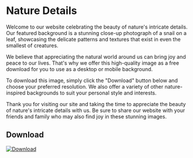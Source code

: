 <!--font:Poppins-->

# Nature Details

Welcome to our website celebrating the beauty of nature's intricate details. Our featured background is a stunning close-up photograph of a snail on a leaf, showcasing the delicate patterns and textures that exist in even the smallest of creatures.

We believe that appreciating the natural world around us can bring joy and peace to our lives. That's why we offer this high-quality image as a free download for you to use as a desktop or mobile background.

To download this image, simply click the "Download" button below and choose your preferred resolution. We also offer a variety of other nature-inspired backgrounds to suit your personal style and interests.

Thank you for visiting our site and taking the time to appreciate the beauty of nature's intricate details with us. Be sure to share our website with your friends and family who may also find joy in these stunning images.

## Download

[![Download](https://example.com/download-button.png)](https://example.com/images/snail-close-up.jpg)

<!--

Write me markdown content of website with wallpaper:

"A close-up of a snail on a leaf"

The header of the page should not be copy of the text but rather a real content of the website which is using this wallpaper.


---


# Snail Close-up Wallpaper

Welcome to our website featuring a stunning close-up wallpaper of a snail on a leaf. This high-quality wallpaper is perfect for nature lovers and anyone who appreciates the intricate details of the world around us.

To download this wallpaper, simply click the "Download" button below and choose your preferred resolution. Our wallpapers are available in a variety of sizes to fit any device or screen.

We hope you enjoy this beautiful snail close-up wallpaper as much as we do. Be sure to check out our other nature-inspired wallpapers and share with your friends and family. Thank you for visiting our site! 

## Download

[![Download](https://example.com/download-button.png)](https://example.com/wallpapers/snail-close-up.jpg)


---


Heading should not include word "wallpaper". The website should not be about the wallpaper itself, wallpaper is just a related background, rewrite whole content.


---


# Nature's Intricate Details

Welcome to our website celebrating the beauty of nature's intricate details. Our featured background is a stunning close-up photograph of a snail on a leaf, showcasing the delicate patterns and textures that exist in even the smallest of creatures.

We believe that appreciating the natural world around us can bring joy and peace to our lives. That's why we offer this high-quality image as a free download for you to use as a desktop or mobile background.

To download this image, simply click the "Download" button below and choose your preferred resolution. We also offer a variety of other nature-inspired backgrounds to suit your personal style and interests.

Thank you for visiting our site and taking the time to appreciate the beauty of nature's intricate details with us. Be sure to share our website with your friends and family who may also find joy in these stunning images.

## Download

[![Download](https://example.com/download-button.png)](https://example.com/images/snail-close-up.jpg)


---


Write me a Google font which is best fitting for the website.

Pick from the list:
- Lobster
- Orbitron
- Futura
- Roboto
- Great Vibes
- Barlow Condensed
- Poppins
- Playfair Display
- Dancing Script
- Inter
- Raleway
- Lato
- IBM Plex Sans
- Exo 2
- Alegreya
- Montserrat
- Open Sans


Write just the font name nothing else.


---


Poppins

-->
